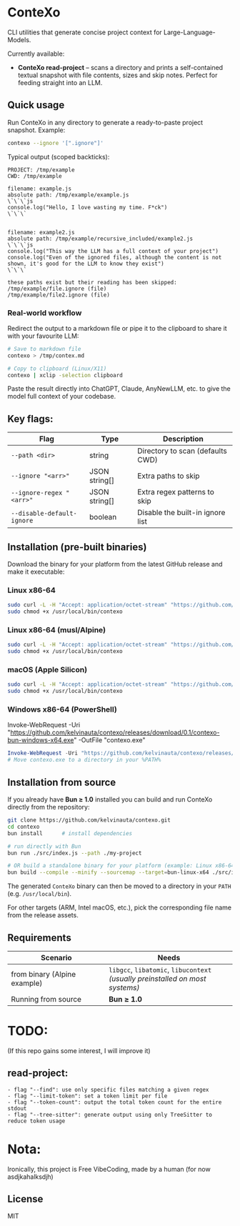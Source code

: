 # ConteXo

CLI utilities that generate concise project context for Large-Language-Models.

Currently available:
* **ConteXo read-project** – scans a directory and prints a self-contained textual snapshot with file contents, sizes and skip notes. Perfect for feeding straight into an LLM.

## Quick usage

Run ConteXo in any directory to generate a ready-to-paste project snapshot. Example:

```bash
contexo --ignore '[".ignore"]'
```

Typical output (scoped backticks):

```text
PROJECT: /tmp/example
CWD: /tmp/example

filename: example.js
absolute path: /tmp/example/example.js
\`\`\`js
console.log("Hello, I love wasting my time. F*ck")
\`\`\`


filename: example2.js
absolute path: /tmp/example/recursive_included/example2.js
\`\`\`js
console.log("This way the LLM has a full context of your project")
console.log("Even of the ignored files, although the content is not shown, it's good for the LLM to know they exist")
\`\`\`

these paths exist but their reading has been skipped:
/tmp/example/file.ignore (file)
/tmp/example/file2.ignore (file)
```

### Real-world workflow

Redirect the output to a markdown file or pipe it to the clipboard to share it with your favourite LLM:

```bash
# Save to markdown file
contexo > /tmp/contex.md

# Copy to clipboard (Linux/X11)
contexo | xclip -selection clipboard
```

Paste the result directly into ChatGPT, Claude, AnyNewLLM, etc. to give the model full context of your codebase.

## Key flags:

| Flag                       | Type          | Description                          |
|----------------------------|---------------|--------------------------------------|
| `--path <dir>`             | string        | Directory to scan (defaults CWD)     |
| `--ignore "<arr>"`         | JSON string[] | Extra paths to skip                  |
| `--ignore-regex "<arr>"`   | JSON string[] | Extra regex patterns to skip         |
| `--disable-default-ignore` | boolean       | Disable the built-in ignore list     |


## Installation (pre-built binaries)

Download the binary for your platform from the latest GitHub release and make it executable:

### Linux x86-64

```bash
sudo curl -L -H "Accept: application/octet-stream" "https://github.com/kelvinauta/contexo/releases/download/0.1/contexo-bun-linux-x64" -o /usr/local/bin/contexo
sudo chmod +x /usr/local/bin/contexo
```

### Linux x86-64 (musl/Alpine)

```bash
sudo curl -L -H "Accept: application/octet-stream" "https://github.com/kelvinauta/contexo/releases/download/0.1/contexo-bun-linux-x64-musl" -o /usr/local/bin/contexo
sudo chmod +x /usr/local/bin/contexo
```

### macOS (Apple Silicon)

```bash
sudo curl -L -H "Accept: application/octet-stream" "https://github.com/kelvinauta/contexo/releases/download/0.1/contexo-bun-darwin-arm64" -o /usr/local/bin/contexo
sudo chmod +x /usr/local/bin/contexo
```

### Windows x86-64 (PowerShell)
Invoke-WebRequest -Uri "https://github.com/kelvinauta/contexo/releases/download/0.1/contexo-bun-windows-x64.exe" -OutFile "contexo.exe"
```powershell
Invoke-WebRequest -Uri "https://github.com/kelvinauta/contexo/releases/download/0.1/contexo-bun-windows-x64.exe" -OutFile "contexo.exe"
# Move contexo.exe to a directory in your %PATH%
```



## Installation from source

If you already have **Bun ≥ 1.0** installed you can build and run ConteXo directly from the repository:

```bash
git clone https://github.com/kelvinauta/contexo.git
cd contexo
bun install      # install dependencies

# run directly with Bun
bun run ./src/index.js --path ./my-project

# OR build a standalone binary for your platform (example: Linux x86-64 glibc)
bun build --compile --minify --sourcemap --target=bun-linux-x64 ./src/index.js --outfile contexo
```

The generated `ConteXo` binary can then be moved to a directory in your `PATH` (e.g. `/usr/local/bin`).


For other targets (ARM, Intel macOS, etc.), pick the corresponding file name from the release assets.


## Requirements

| Scenario                  | Needs                                                         |
|---------------------------|--------------------------------------------------------------|
| from binary (Alpine example) | `libgcc`, `libatomic`, `libucontext` <br>*(usually preinstalled on most systems)* |
| Running from source       | **Bun ≥ 1.0**                                                |


# TODO:
(If this repo gains some interest, I will improve it)
## read-project:
    - flag "--find": use only specific files matching a given regex
    - flag "--limit-token": set a token limit per file
    - flag "--token-count": output the total token count for the entire stdout
    - flag "--tree-sitter": generate output using only TreeSitter to reduce token usage

# Nota:

Ironically, this project is Free VibeCoding, made by a human (for now asdjkahalksdjh)

## License

MIT

